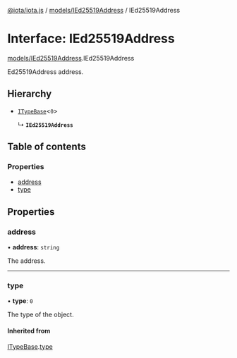 [@iota/iota.js](../README.md) / [models/IEd25519Address](../modules/models_ied25519address.md) / IEd25519Address

# Interface: IEd25519Address

[models/IEd25519Address](../modules/models_ied25519address.md).IEd25519Address

Ed25519Address address.

## Hierarchy

- [`ITypeBase`](models_itypebase.itypebase.md)<``0``\>

  ↳ **`IEd25519Address`**

## Table of contents

### Properties

- [address](models_ied25519address.ied25519address.md#address)
- [type](models_ied25519address.ied25519address.md#type)

## Properties

### address

• **address**: `string`

The address.

___

### type

• **type**: ``0``

The type of the object.

#### Inherited from

[ITypeBase](models_itypebase.itypebase.md).[type](models_itypebase.itypebase.md#type)
